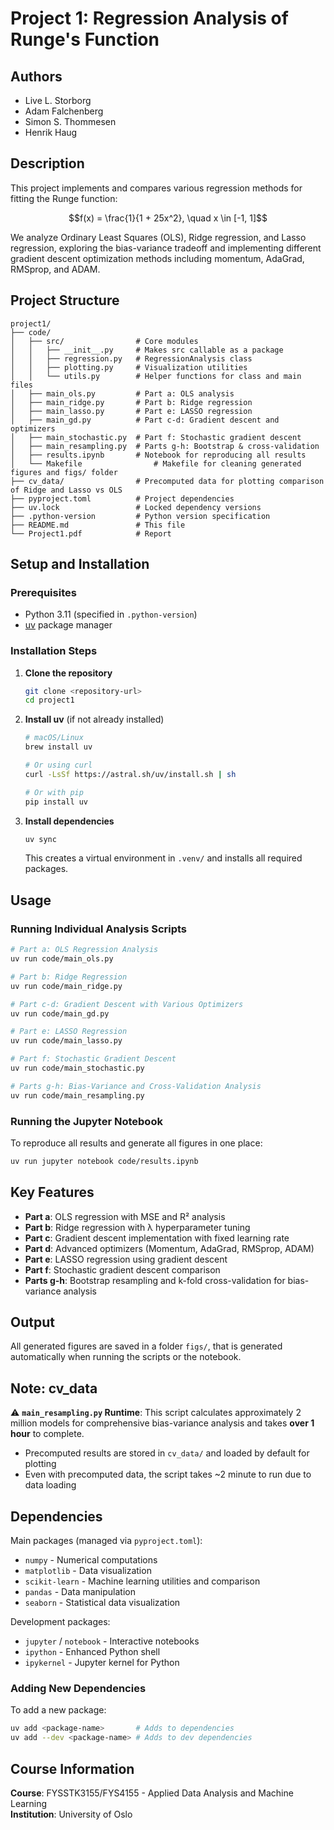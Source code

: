 # Project 1: Regression Analysis of Runge's Function

## Authors
- Live L. Storborg
- Adam Falchenberg
- Simon S. Thommesen
- Henrik Haug

## Description
This project implements and compares various regression methods for fitting the Runge function:

$$f(x) = \frac{1}{1 + 25x^2}, \quad x \in [-1, 1]$$

We analyze Ordinary Least Squares (OLS), Ridge regression, and Lasso regression, exploring the bias-variance tradeoff and implementing different gradient descent optimization methods including momentum, AdaGrad, RMSprop, and ADAM.

## Project Structure

```
project1/
├── code/
│   ├── src/                # Core modules
│   │   ├── __init__.py     # Makes src callable as a package
│   │   ├── regression.py   # RegressionAnalysis class
│   │   ├── plotting.py     # Visualization utilities
│   │   └── utils.py        # Helper functions for class and main files
│   ├── main_ols.py         # Part a: OLS analysis
│   ├── main_ridge.py       # Part b: Ridge regression
│   ├── main_lasso.py       # Part e: LASSO regression
│   ├── main_gd.py          # Part c-d: Gradient descent and optimizers
│   ├── main_stochastic.py  # Part f: Stochastic gradient descent
│   ├── main_resampling.py  # Parts g-h: Bootstrap & cross-validation
│   ├── results.ipynb       # Notebook for reproducing all results
│   └── Makefile                # Makefile for cleaning generated figures and figs/ folder
├── cv_data/                # Precomputed data for plotting comparison of Ridge and Lasso vs OLS
├── pyproject.toml          # Project dependencies
├── uv.lock                 # Locked dependency versions
├── .python-version         # Python version specification
├── README.md               # This file
└── Project1.pdf            # Report

```

## Setup and Installation

### Prerequisites
- Python 3.11 (specified in `.python-version`)
- [uv](https://docs.astral.sh/uv/) package manager

### Installation Steps

1. **Clone the repository**
   ```bash
   git clone <repository-url>
   cd project1
   ```

2. **Install uv** (if not already installed)
   ```bash
   # macOS/Linux
   brew install uv
   
   # Or using curl
   curl -LsSf https://astral.sh/uv/install.sh | sh
   
   # Or with pip
   pip install uv
   ```

3. **Install dependencies**
   ```bash
   uv sync
   ```
   This creates a virtual environment in `.venv/` and installs all required packages.

## Usage

### Running Individual Analysis Scripts

```bash
# Part a: OLS Regression Analysis
uv run code/main_ols.py

# Part b: Ridge Regression
uv run code/main_ridge.py

# Part c-d: Gradient Descent with Various Optimizers
uv run code/main_gd.py

# Part e: LASSO Regression
uv run code/main_lasso.py

# Part f: Stochastic Gradient Descent
uv run code/main_stochastic.py

# Parts g-h: Bias-Variance and Cross-Validation Analysis
uv run code/main_resampling.py
```

### Running the Jupyter Notebook

To reproduce all results and generate all figures in one place:
```bash
uv run jupyter notebook code/results.ipynb
```

## Key Features

- **Part a**: OLS regression with MSE and R² analysis
- **Part b**: Ridge regression with λ hyperparameter tuning
- **Part c**: Gradient descent implementation with fixed learning rate
- **Part d**: Advanced optimizers (Momentum, AdaGrad, RMSprop, ADAM)
- **Part e**: LASSO regression using gradient descent
- **Part f**: Stochastic gradient descent comparison
- **Parts g-h**: Bootstrap resampling and k-fold cross-validation for bias-variance analysis

## Output

All generated figures are saved in a folder `figs/`, that is generated automatically when running the scripts or the notebook.

## Note: cv_data

⚠️ **`main_resampling.py` Runtime**: This script calculates approximately 2 million models for comprehensive bias-variance analysis and takes **over 1 hour** to complete.

- Precomputed results are stored in `cv_data/` and loaded by default for plotting
- Even with precomputed data, the script takes ~2 minute to run due to data loading

## Dependencies

Main packages (managed via `pyproject.toml`):
- `numpy` - Numerical computations
- `matplotlib` - Data visualization
- `scikit-learn` - Machine learning utilities and comparison
- `pandas` - Data manipulation
- `seaborn` - Statistical data visualization

Development packages:
- `jupyter` / `notebook` - Interactive notebooks
- `ipython` - Enhanced Python shell
- `ipykernel` - Jupyter kernel for Python

### Adding New Dependencies

To add a new package:
```bash
uv add <package-name>       # Adds to dependencies
uv add --dev <package-name> # Adds to dev dependencies
```

## Course Information

**Course**: FYSSTK3155/FYS4155 - Applied Data Analysis and Machine Learning  
**Institution**: University of Oslo  